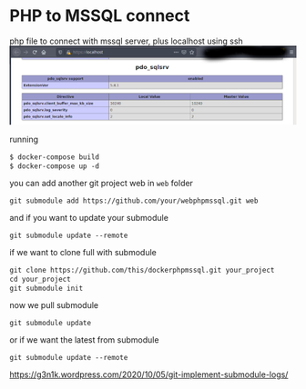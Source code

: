 # PHP to MSSQL connect
php file to connect with mssql server, plus localhost using ssh
![pdo sqlsrv](pdo-sqlsrv.png)

running 
````
$ docker-compose build
$ docker-compose up -d
````

you can add another git project web in `web` folder
````
git submodule add https://github.com/your/webphpmssql.git web
````

and if you want to update your submodule
````
git submodule update --remote
````

if we want to clone full with submodule
````
git clone https://github.com/this/dockerphpmssql.git your_project
cd your_project
git submodule init
````
now we pull submodule
````
git submodule update
````

or if we want the latest from submodule
````
git submodule update --remote
````
  
https://g3n1k.wordpress.com/2020/10/05/git-implement-submodule-logs/